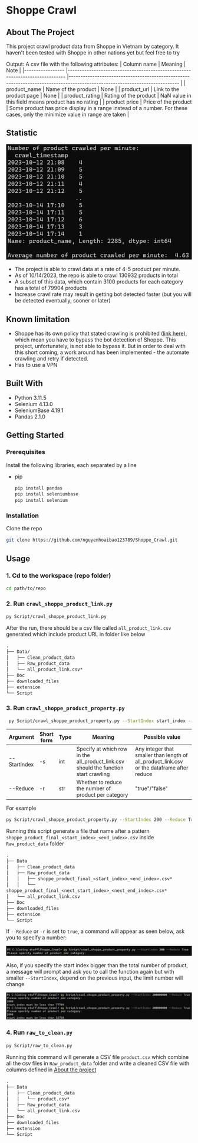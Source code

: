 # Shoppe Crawl

<!-- ABOUT THE PROJECT -->
## About The Project
This project crawl product data from Shoppe in Vietnam by category. It haven't been tested with Shoppe in other nations yet but feel free to try

Output: A csv file with the following attributes:
| Column name     	| Meaning                                                                     	| Note                                                                                                                       	|
|-----------------	|-----------------------------------------------------------------------------	|----------------------------------------------------------------------------------------------------------------------------	|
| product_name    	| Name of the product                                                         	| None                                                                                                                       	|
| product_url     	| Link to the product page                                                    	| None                                                                                                                       	|
| product_rating  	| Rating of the product                                                       	| NaN value in this field means product has no rating                                                                        	|
| product price   	| Price of the product                                                        	| Some product has price display in a range instead of a number. For these cases, only the minimize value in range are taken 	|
## Statistic
![Screenshot](Doc/Image/Crawl_rate.png)
* The project is able to crawl data at a rate of 4-5 product per minute.
* As of 10/14/2023, the repo is able to crawl 130932 products in total
* A subset of this data, which contain 3100 products for each category has a total of 79904 products
* Increase crawl rate may result in getting bot detected faster (but you will be detected eventually, sooner or later)
## Known limitation
* Shoppe has its own policy that stated crawling is prohibited ([link here](https://seller.shopee.com.my/edu/article/11438/crawling-scraping#:~:text=Crawling%20refers%20to%20the%20indexing,are%20strictly%20prohibited%20on%20Shopee.)), which mean you have to bypass the bot detection of Shoppe. This project, unfortunately, is not able to bypass it. But in order to deal with this short coming, a work around has been implemented - the automate crawling and retry if detected.
* Has to use a VPN 
## Built With

* Python 3.11.5
* Selenium 4.13.0
* SeleniumBase 4.19.1
* Pandas 2.1.0


<!-- GETTING STARTED -->
## Getting Started
### Prerequisites

Install the following libraries, each separated by a line
* pip
  ```sh
  pip install pandas
  pip install seleniumbase
  pip install selenium
  ```

### Installation

Clone the repo
   ```sh
   git clone https://github.com/nguyenhoaibao123789/Shoppe_Crawl.git
   ```


<!-- USAGE EXAMPLES -->
## Usage
### 1. Cd to the workspace (repo folder)
```sh
cd path/to/repo
```
### 2. Run ```crawl_shoppe_product_link.py```
```sh
py Script/crawl_shoppe_product_link.py
```
After the run, there should be a csv file called ```all_product_link.csv``` generated which include product URL in folder like below

    .
    ├── Data/
    │   ├── Clean_product_data
    │   ├── Raw_product_data
    │   └── all_product_link.csv*
    ├── Doc
    ├── downloaded_files
    ├── extension
    └── Script
  
### 3. Run ```crawl_shoppe_product_property.py```
```sh
 py Script/crawl_shoppe_product_property.py --StartIndex start_index --Reduce True/False
```
| Argument     	| Short form 	| Type 	| Meaning                                                                             	| Possible value                                                                             	|
|--------------	|------------	|------	|-------------------------------------------------------------------------------------	|--------------------------------------------------------------------------------------------	|
| --StartIndex 	| -s         	| int  	| Specify at which row in the all_product_link.csv should the function start crawling 	| Any integer that smaller than length of all_product_link.csv or the dataframe after reduce 	|
| --Reduce     	| -r         	| str  	| Whether to reduce the number of product per category                                	| "true"/"false"                                                                             	|

For example
```sh
py Script/crawl_shoppe_product_property.py --StartIndex 200 --Reduce True
```

Running this script generate a file that name after a pattern ```shoppe_product_final_<start_index>_<end_index>.csv``` inside ```Raw_product_data``` folder

    .
    ├── Data
    │   ├── Clean_product_data
    │   ├── Raw_product_data
    │   │   ├── shoppe_product_final_<start_index>_<end_index>.csv*
    │   │   └── shoppe_product_final_<next_start_index>_<next_end_index>.csv*
    │   └── all_product_link.csv
    ├── Doc
    ├── downloaded_files
    ├── extension
    └── Script

If ```--Reduce``` or ```-r``` is set to ```true```, a command will appear as seen below, ask you to specify a number:

![Screenshot](Doc/Image/number_of_product_per_cate.png)

Also, if you specify the start index bigger than the total number of product, a message will prompt and ask you to call the function again but with smaller ```--StartIndex```, depend on the previous input, the limit number will change

![Screenshot](Doc/Image/start_index_fail.png)

### 4. Run ```raw_to_clean.py```
```sh
py Script/raw_to_clean.py
```
Running this command will generate a CSV file ```product.csv``` which combine all the csv files in ```Raw_product_data``` folder and write a cleaned CSV file with columns defined in [About the project](#about-the-project)

    .
    ├── Data
    │   ├── Clean_product_data
    │   │   └── product.csv*
    │   ├── Raw_product_data
    │   └── all_product_link.csv
    ├── Doc
    ├── downloaded_files
    ├── extension
    └── Script

